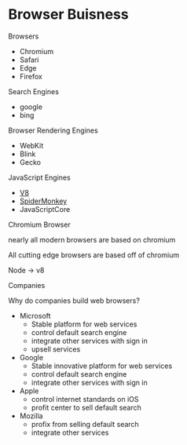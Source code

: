 # Browser Buisness

Browsers

- Chromium
- Safari
- Edge
- Firefox

Search Engines

- google
- bing

Browser Rendering Engines

- WebKit
- Blink
- Gecko

JavaScript Engines

- [V8](https://en.wikipedia.org/wiki/V8_(JavaScript_engine))
- [SpiderMonkey](https://en.wikipedia.org/wiki/SpiderMonkey)
- JavaScriptCore

Chromium Browser

nearly all modern browsers are based on chromium

All cutting edge browsers are based off of chromium

Node -> v8

Companies

Why do companies build web browsers?

- Microsoft
    - Stable platform for web services
    - control default search engine
    - integrate other services with sign in
    - upsell services
- Google
    - Stable innovative platform for web services
    - control default search engine
    - integrate other services with sign in
- Apple
    - control internet standards on iOS
    - profit center to sell default search
- Mozilla
    - profix from selling default search
    - integrate other services
